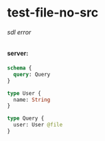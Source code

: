 # test-file-no-src

###### sdl error

#### server:

```graphql
schema {
  query: Query
}

type User {
  name: String
}

type Query {
  user: User @file
}
```

